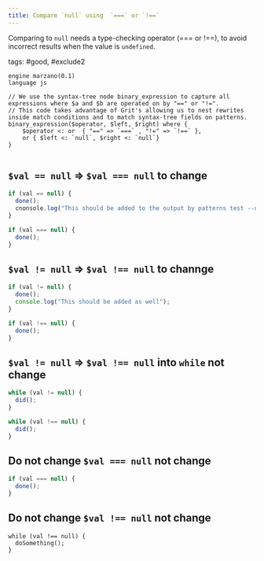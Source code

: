 ```yaml
---
title: Compare `null` using  `===` or `!==`
---
```


Comparing to `null` needs a type-checking operator (=== or !==), to avoid incorrect results when the value is `undefined`.

tags: #good, #exclude2

```grit
engine marzano(0.1)
language js

// We use the syntax-tree node binary_expression to capture all expressions where $a and $b are operated on by "==" or "!=".
// This code takes advantage of Grit's allowing us to nest rewrites inside match conditions and to match syntax-tree fields on patterns.
binary_expression($operator, $left, $right) where {
    $operator <: or  { "==" => `===` , "!=" => `!==` },
    or { $left <: `null`, $right <: `null`}
}

```

```

```

## `$val == null` => `$val === null` to change

```javascript
if (val == null) {
  done();
  cnonsole.log("This should be added to the output by patterns test --update");
}
```

```typescript
if (val === null) {
  done();
}
```

## `$val != null` => `$val !== null` to channge

```javascript
if (val != null) {
  done();
  console.log("This should be added as well");
}
```

```typescript
if (val !== null) {
  done();
}
```

## `$val != null` => `$val !== null` into `while` not change

```javascript
while (val != null) {
  did();
}
```

```typescript
while (val !== null) {
  did();
}
```

## Do not change `$val === null` not change

```javascript
if (val === null) {
  done();
}
```

## Do not change `$val !== null` not change

```
while (val !== null) {
  doSomething();
}
```
